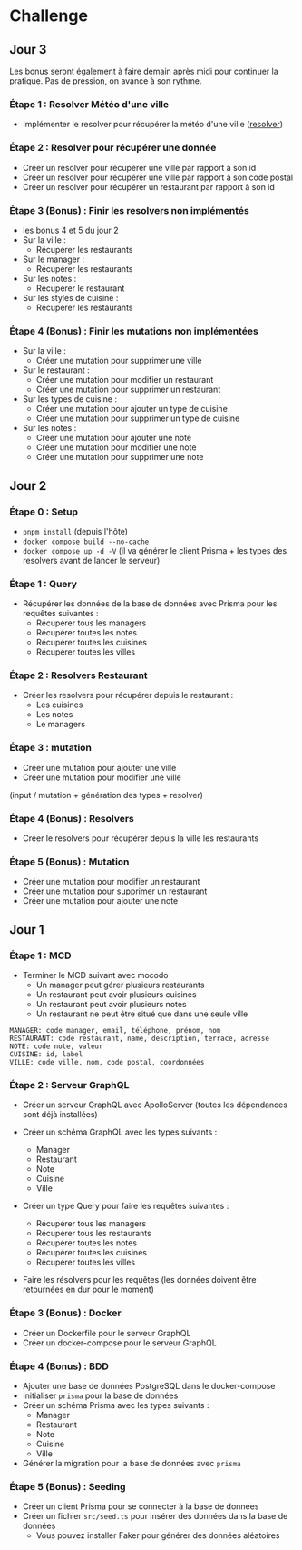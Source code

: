 # Challenge

## Jour 3

Les bonus seront également à faire demain après midi pour continuer la pratique. Pas de pression, on avance à son rythme.

### Étape 1 : Resolver Météo d'une ville

- Implémenter le resolver pour récupérer la météo d'une ville ([resolver](./src/graphql/city/resolver.ts))

### Étape 2 : Resolver pour récupérer une donnée

- Créer un resolver pour récupérer une ville par rapport à son id
- Créer un resolver pour récupérer une ville par rapport à son code postal
- Créer un resolver pour récupérer un restaurant par rapport à son id

### Étape 3 (Bonus) : Finir les resolvers non implémentés

- les bonus 4 et 5 du jour 2
- Sur la ville :
  - Récupérer les restaurants
- Sur le manager :
  - Récupérer les restaurants
- Sur les notes :
  - Récupérer le restaurant
- Sur les styles de cuisine :
  - Récupérer les restaurants

### Étape 4 (Bonus) : Finir les mutations non implémentées

- Sur la ville :
  - Créer une mutation pour supprimer une ville
- Sur le restaurant :
  - Créer une mutation pour modifier un restaurant
  - Créer une mutation pour supprimer un restaurant
- Sur les types de cuisine :
  - Créer une mutation pour ajouter un type de cuisine
  - Créer une mutation pour supprimer un type de cuisine
- Sur les notes :
  - Créer une mutation pour ajouter une note
  - Créer une mutation pour modifier une note
  - Créer une mutation pour supprimer une note

## Jour 2

### Étape 0 : Setup

- `pnpm install` (depuis l'hôte)
- `docker compose build --no-cache`
- `docker compose up -d -V` (il va générer le client Prisma + les types des resolvers avant de lancer le serveur)

### Étape 1 : Query

- Récupérer les données de la base de données avec Prisma pour les requêtes suivantes :
  - Récupérer tous les managers
  - Récupérer toutes les notes
  - Récupérer toutes les cuisines
  - Récupérer toutes les villes

### Étape 2 : Resolvers Restaurant

- Créer les resolvers pour récupérer depuis le restaurant :
  - Les cuisines
  - Les notes
  - Le managers

### Étape 3 : mutation

- Créer une mutation pour ajouter une ville
- Créer une mutation pour modifier une ville

(input / mutation + génération des types + resolver)

### Étape 4 (Bonus) : Resolvers

- Créer le resolvers pour récupérer depuis la ville les restaurants

### Étape 5 (Bonus) : Mutation

- Créer une mutation pour modifier un restaurant
- Créer une mutation pour supprimer un restaurant
- Créer une mutation pour ajouter une note

## Jour 1

### Étape 1 : MCD

- Terminer le MCD suivant avec mocodo 
  - Un manager peut gérer plusieurs restaurants
  - Un restaurant peut avoir plusieurs cuisines
  - Un restaurant peut avoir plusieurs notes
  - Un restaurant ne peut être situé que dans une seule ville

```mocodo
MANAGER: code manager, email, téléphone, prénom, nom
RESTAURANT: code restaurant, name, description, terrace, adresse
NOTE: code note, valeur
CUISINE: id, label
VILLE: code ville, nom, code postal, coordonnées
```

### Étape 2 : Serveur GraphQL

- Créer un serveur GraphQL avec ApolloServer (toutes les dépendances sont déjà installées)
- Créer un schéma GraphQL avec les types suivants :
  - Manager
  - Restaurant
  - Note
  - Cuisine
  - Ville
- Créer un type Query pour faire les requêtes suivantes :
  - Récupérer tous les managers
  - Récupérer tous les restaurants
  - Récupérer toutes les notes
  - Récupérer toutes les cuisines
  - Récupérer toutes les villes

- Faire les résolvers pour les requêtes (les données doivent être retournées en dur pour le moment)

### Étape 3 (Bonus) : Docker

- Créer un Dockerfile pour le serveur GraphQL
- Créer un docker-compose pour le serveur GraphQL

### Étape 4 (Bonus) : BDD

- Ajouter une base de données PostgreSQL dans le docker-compose
- Initialiser `prisma` pour la base de données
- Créer un schéma Prisma avec les types suivants :
  - Manager
  - Restaurant
  - Note
  - Cuisine
  - Ville
- Générer la migration pour la base de données avec `prisma`

### Étape 5 (Bonus) : Seeding

- Créer un client Prisma pour se connecter à la base de données
- Créer un fichier `src/seed.ts` pour insérer des données dans la base de données
  - Vous pouvez installer Faker pour générer des données aléatoires

